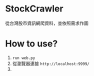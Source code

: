 # StockCrawler
從台灣股市資訊網爬資料，並依照需求作圖

# How to use?
1. `run web.py`
2. 從瀏覽器連接 `http://localhost:9999/`
3. 
